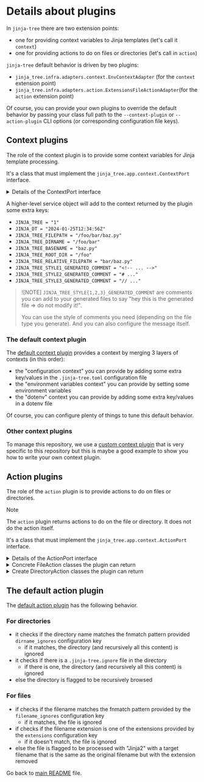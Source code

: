 <!-- *** GENERATED FILE - DO NOT EDIT *** -->
<!-- To modify this file, edit docs/details-about-plugins.md.template and launch 'make doc' -->

# Details about plugins

In `jinja-tree` there are two extension points:

- one for providing context variables to Jinja templates (let's call it `context`)
- one for providing actions to do on files or directories (let's call in `action`)

`jinja-tree` default behavior is driven by two plugins:

- `jinja_tree.infra.adapters.context.EnvContextAdapter` (for the `context` extension point)
- `jinja_tree.infra.adapters.action.ExtensionsFileActionAdapter`(for the `action` extension point)

Of course, you can provide your own plugins to override the default behavior by passing your class full path to the `--context-plugin` or `--action-plugin` CLI options (or corresponding configuration file keys).

## Context plugins

The role of the context plugin is to provide some context variables for Jinja template processing.

It's a class that must implement the `jinja_tree.app.context.ContextPort` interface.

<details>

<summary>Details of the ContextPort interface</summary>

```python
class ContextPort(ABC):
    """This is the abstract interface for ContextPort adapters."""

    @abstractmethod
    def __init__(self, config: Config):
        """
        Construct a new ContextPort object given a configuration object.

        The "context" plugin configuration block is available in:
        config.context_plugin_config

        Args:
            config (Config): The configuration object.

        """
        pass

    @abstractmethod
    def get_context(self) -> Dict[str, Any]:
        """
        Retrieve the Jinja context to apply.

        Note: it can depends on the current working directory (CWD).

        Returns:
            The context dictionary.

        """
        pass

```

</details>

A higher-level service object will add to the context returned by the plugin some extra keys:

- `JINJA_TREE = "1"`
- `JINJA_DT = "2024-01-25T12:34:56Z"`
- `JINJA_TREE_FILEPATH = "/foo/bar/baz.py"`
- `JINJA_TREE_DIRNAME = "/foo/bar"`
- `JINJA_TREE_BASENAME = "baz.py"`
- `JINJA_TREE_ROOT_DIR = "/foo"`
- `JINJA_TREE_RELATIVE_FILEPATH = "bar/baz.py"`
- `JINJA_TREE_STYLE1_GENERATED_COMMENT = "<!-- ... -->"`
- `JINJA_TREE_STYLE2_GENERATED_COMMENT = "# ..."`
- `JINJA_TREE_STYLE3_GENERATED_COMMENT = "// ..."`

> ![NOTE]
> `JINJA_TREE_STYLE{1,2,3}_GENERATED_COMMENT` are comments you can add
> to your generated files to say "hey this is the generated file => do not modify it!".
>
> You can use the style of comments you need (depending on the file type you generate). And
> you can also configure the message itself.

### The default context plugin

The [default context plugin](../jinja_tree/infra/adapters/context.py) provides a context by merging 3 layers of contexts (in this order):

- the "configuration context" you can provide by adding some extra key/values in the `.jinja-tree.toml` configuration file
- the "environment variables context" you can provide by setting some environment variables
- the "dotenv" context you can provide by adding some extra key/values in a dotenv file

Of course, you can configure plenty of things to tune this default behavior.

### Other context plugins

To manage this repository, we use a [custom context plugin](../tools/jinja_tree_plugins_context.py) that is very specific to this repository
but this is maybe a good example to show you how to write your own context plugin.

## Action plugins

The role of the `action` plugin is to provide actions to do on files or directories. 

> [!NOTE]
> The `action` plugin returns actions to do on the file or directory. It does not do the action itself.

It's a class that must implement the `jinja_tree.app.context.ActionPort` interface.

<details>

<summary>Details of the ActionPort interface</summary>

### Interface to implement

```python
class ActionPort(ABC):
    """This is the abstract interface for FileActionPort adapters."""

    @abstractmethod
    def __init__(self, config: Config):
        """
        Construct a new FileActionPort object given a configuration object.

        The "action" plugin configuration block is available in:
        config.action_plugin_config

        Args:
            config (Config): The configuration object.
        """
        pass

    @abstractmethod
    def get_file_action(self, absolute_path: str) -> FileAction:
        """Return the action to execute on the file at the given absolute path.

        Note:
        - absolute_path is checked to be a file before calling this method.

        Attributes:
            absolute_path: absolute path for the file to process.
        """
        pass

    @abstractmethod
    def get_directory_action(self, absolute_path: str) -> DirectoryAction:
        """Return the action to execute on the directory at the given absolute path.

        Note:
        - absolute_path is checked to be a directory before calling this method.

        Attributes:
            absolute_path: absolute path for the directory to process.
        """
        pass

```

</details>

<details>

<summary>Concrete FileAction classes the plugin can return</summary>

```python
@dataclass
class IgnoreFileAction(FileAction):
    """This is a concrete implementation of FileAction to represent a "do nothing with this file" action."""

    pass


@dataclass
class ProcessFileAction(FileAction):
    """This is a concrete implementation of FileAction to represent a "process this file with jinja" action.

    Attributes:
        target_absolute_path: absolute path for the target file (the rendered file).
        delete_original: if True, the original file will be deleted after the rendering.
    """

    target_absolute_path: str
    delete_original: bool = False


@dataclass
class RenameFileAction(FileAction):
    """This is a concrete implementation of fileAction to represent a "rename this file" action."""

    target_absolute_path: str

```

</details>

<details>

<summary>Create DirectoryAction classes the plugin can return</summary>

```python
@dataclass
class IgnoreDirectoryAction(DirectoryAction):
    """This is a concrete implementation of DirectoryAction to represent a "do nothing with this directory" action.

    All files in this directory or subdirectories will be ignored (recursively).
    """

    pass


@dataclass
class BrowseDirectoryAction(DirectoryAction):
    """This is a concrete implementation of DirectoryAction to represent a "browse this directory" action.

    The directory itself won't be changed but all files and subdirectories will be scanned for actions.
    """

    pass

```

</details>

## The default action plugin

The [default action plugin](../jinja_tree/infra/adapters/action.py) has the following behavior.

### For directories

- it checks if the directory name matches the fnmatch pattern provided `dirname_ignores` configuration key
    - if it matches, the directory (and recursively all this content) is ignored
- it checks if there is a `.jinja-tree.ignore` file in the directory
    - if there is one, the directory (and recursively all this content) is ignored
- else the directory is flagged to be recursively browsed

### For files

- if checks if the filename matches the fnmatch pattern provided by the `filename_ignores` configuration key
    - if it matches, the file is ignored
- if checks if the filename extension is one of the extensions provided by the `extensions` configuration key
    - if it doesn't match, the file is ignored
- else the file is flagged to be processed with "Jinja2" with a target filename that is the same as the original filename but with the extension removed

Go back to [main README](../README.md) file.